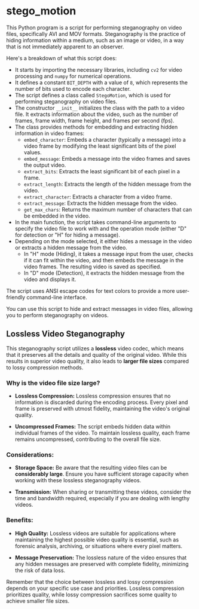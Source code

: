 # stego_motion

This Python program is a script for performing steganography on video files, specifically AVI and MOV formats. Steganography is the practice of hiding information within a medium, such as an image or video, in a way that is not immediately apparent to an observer.

Here's a breakdown of what this script does:

- It starts by importing the necessary libraries, including `cv2` for video processing and `numpy` for numerical operations.
- It defines a constant `BIT_DEPTH` with a value of `8`, which represents the number of bits used to encode each character.
- The script defines a class called `StegoMotion`, which is used for performing steganography on video files.
- The constructor `__init__` initializes the class with the path to a video file. It extracts information about the video, such as the number of frames, frame width, frame height, and frames per second (fps).
- The class provides methods for embedding and extracting hidden information in video frames:
  - `embed_character`: Embeds a character (typically a message) into a video frame by modifying the least significant bits of the pixel values.
  - `embed_message`: Embeds a message into the video frames and saves the output video.
  - `extract_bits`: Extracts the least significant bit of each pixel in a frame.
  - `extract_length`: Extracts the length of the hidden message from the video.
  - `extract_character`: Extracts a character from a video frame.
  - `extract_message`: Extracts the hidden message from the video.
  - `get_max_chars`: Returns the maximum number of characters that can be embedded in the video.
- In the main function, the script takes command-line arguments to specify the video file to work with and the operation mode (either "D" for detection or "H" for hiding a message).
- Depending on the mode selected, it either hides a message in the video or extracts a hidden message from the video.
  - In "H" mode (Hiding), it takes a message input from the user, checks if it can fit within the video, and then embeds the message in the video frames. The resulting video is saved as specified.
  - In "D" mode (Detection), it extracts the hidden message from the video and displays it.

The script uses ANSI escape codes for text colors to provide a more user-friendly command-line interface.

You can use this script to hide and extract messages in video files, allowing you to perform steganography on videos.

## Lossless Video Steganography

This steganography script utilizes a **lossless** video codec, which means that it preserves all the details and quality of the original video. While this results in superior video quality, it also leads to **larger file sizes** compared to lossy compression methods.

### Why is the video file size large?

- **Lossless Compression:** Lossless compression ensures that no information is discarded during the encoding process. Every pixel and frame is preserved with utmost fidelity, maintaining the video's original quality.

- **Uncompressed Frames:** The script embeds hidden data within individual frames of the video. To maintain lossless quality, each frame remains uncompressed, contributing to the overall file size.

### Considerations:

- **Storage Space:** Be aware that the resulting video files can be **considerably large**. Ensure you have sufficient storage capacity when working with these lossless steganography videos.

- **Transmission:** When sharing or transmitting these videos, consider the time and bandwidth required, especially if you are dealing with lengthy videos.

### Benefits:

- **High Quality:** Lossless videos are suitable for applications where maintaining the highest possible video quality is essential, such as forensic analysis, archiving, or situations where every pixel matters.

- **Message Preservation:** The lossless nature of the video ensures that any hidden messages are preserved with complete fidelity, minimizing the risk of data loss.

Remember that the choice between lossless and lossy compression depends on your specific use case and priorities. Lossless compression prioritizes quality, while lossy compression sacrifices some quality to achieve smaller file sizes.
